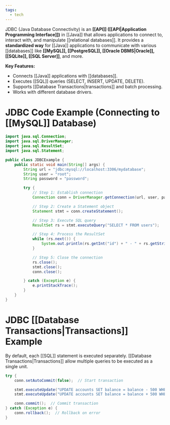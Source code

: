 ```yaml
---
tags:
  - tech
---
```

JDBC (Java Database Connectivity) is an **[[API]] ([[API|Application Programming Interface]])** in [[Java]] that allows applications to connect to, interact with, and manipulate [[relational databases]]. 
It provides a **standardized way** for [[Java]] applications to communicate with various [[databases]] like **[[MySQL]], [[PostgreSQL]], [[Oracle DBMS|Oracle]], [[SQLite]], [[SQL Server]]**, and more.

**Key Features:**
- Connects [[Java]] applications with [[databases]].
- Executes [[SQL]] queries (SELECT, INSERT, UPDATE, DELETE).
- Supports [[Database Transactions|transactions]] and batch processing.
- Works with different database drivers.
# JDBC Code Example (Connecting to [[MySQL]] Database)
```java
import java.sql.Connection;
import java.sql.DriverManager;
import java.sql.ResultSet;
import java.sql.Statement;

public class JDBCExample {
    public static void main(String[] args) {
        String url = "jdbc:mysql://localhost:3306/mydatabase";
        String user = "root";
        String password = "password";

        try {
            // Step 1: Establish connection
            Connection conn = DriverManager.getConnection(url, user, password);

            // Step 2: Create a Statement object
            Statement stmt = conn.createStatement();

            // Step 3: Execute SQL query
            ResultSet rs = stmt.executeQuery("SELECT * FROM users");

            // Step 4: Process the ResultSet
            while (rs.next()) {
                System.out.println(rs.getInt("id") + " - " + rs.getString("name"));
            }

            // Step 5: Close the connection
            rs.close();
            stmt.close();
            conn.close();

        } catch (Exception e) {
            e.printStackTrace();
        }
    }
}
```

# JDBC [[Database Transactions|Transactions]] Example
By default, each [[SQL]] statement is executed separately. 
[[Database Transactions|Transactions]] allow multiple queries to be executed as a single unit.
```java
try {
    conn.setAutoCommit(false);  // Start transaction

    stmt.executeUpdate("UPDATE accounts SET balance = balance - 500 WHERE id = 1");
    stmt.executeUpdate("UPDATE accounts SET balance = balance + 500 WHERE id = 2");

    conn.commit();  // Commit transaction
} catch (Exception e) {
    conn.rollback();  // Rollback on error
}
```
